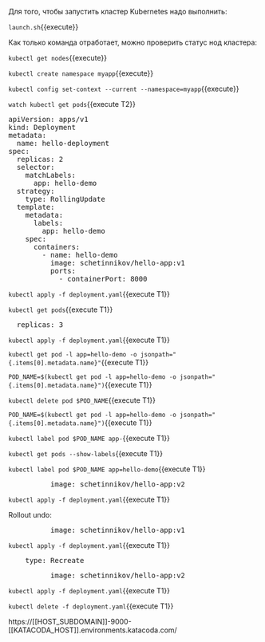 Для того, чтобы запустить кластер Kubernetes надо выполнить: 

`launch.sh`{{execute}}

Как только команда отработает, можно проверить статус нод кластера:

`kubectl get nodes`{{execute}}

`kubectl create namespace myapp`{{execute}}

`kubectl config set-context --current --namespace=myapp`{{execute}}

`watch kubectl get pods`{{execute T2}}

<pre class="file" data-filename="./deployment.yaml" data-target="replace">
apiVersion: apps/v1
kind: Deployment
metadata:
  name: hello-deployment
spec:
  replicas: 2
  selector:
    matchLabels:
      app: hello-demo
  strategy:
    type: RollingUpdate
  template:
    metadata:
      labels:
        app: hello-demo
    spec:
      containers:
        - name: hello-demo
          image: schetinnikov/hello-app:v1
          ports:
            - containerPort: 8000
</pre>

`kubectl apply -f deployment.yaml`{{execute T1}}

`kubectl get pods`{{execute T1}}


<pre class="file" data-filename="./deployment.yaml" data-target="insert" data-marker="  replicas: 2">
  replicas: 3</pre>

`kubectl apply -f deployment.yaml`{{execute T1}}

`kubectl get pod -l app=hello-demo -o jsonpath="{.items[0].metadata.name}"`{{execute T1}}

`POD_NAME=$(kubectl get pod -l app=hello-demo -o jsonpath="{.items[0].metadata.name}")`{{execute T1}}

`kubectl delete pod $POD_NAME`{{execute T1}}

`POD_NAME=$(kubectl get pod -l app=hello-demo -o jsonpath="{.items[0].metadata.name}")`{{execute T1}}

`kubectl label pod $POD_NAME app-`{{execute T1}}

`kubectl get pods --show-labels`{{execute T1}}

`kubectl label pod $POD_NAME app=hello-demo`{{execute T1}}

<pre class="file" data-filename="./deployment.yaml" data-target="insert" data-marker="          image: schetinnikov/hello-app:v1">
          image: schetinnikov/hello-app:v2</pre>

`kubectl apply -f deployment.yaml`{{execute T1}}

Rollout undo:
<pre class="file" data-filename="./deployment.yaml" data-target="insert" data-marker="          image: schetinnikov/hello-app:v2">
          image: schetinnikov/hello-app:v1</pre>

`kubectl apply -f deployment.yaml`{{execute T1}}

<pre class="file" data-filename="./deployment.yaml" data-target="insert" data-marker="    type: RollingUpdate">
    type: Recreate</pre>

<pre class="file" data-filename="./deployment.yaml" data-target="insert" data-marker="          image: schetinnikov/hello-app:v1">
          image: schetinnikov/hello-app:v2</pre>

`kubectl apply -f deployment.yaml`{{execute T1}}

`kubectl delete -f deployment.yaml`{{execute T1}}

https://[[HOST_SUBDOMAIN]]-9000-[[KATACODA_HOST]].environments.katacoda.com/
